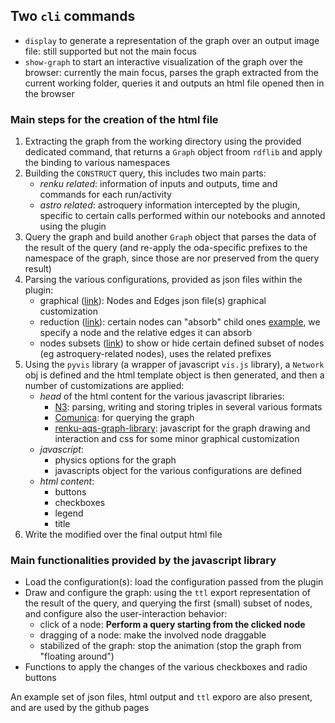 ## Two `cli` commands

- `display` to generate a representation of the graph over an output image file: still supported but not the main focus
- `show-graph` to start an interactive visualization of the graph over the browser: currently the main focus, parses the graph extracted from the current working folder, queries it and  outputs an html file opened then in the browser

### Main steps for the creation of the html file

1. Extracting the graph from the working directory using the provided dedicated command, that returns a `Graph` object froom `rdflib` and apply the binding to various namespaces
2. Building the `CONSTRUCT` query, this includes two main parts:
    - _renku related_: information of inputs and outputs, time and commands for each run/activity
    - _astro related_: astroquery information intercepted by the plugin, specific to certain calls performed within our notebooks and annoted using the plugin
3. Query the graph and build another `Graph` object that parses the data of the result of the query (and re-apply the oda-specific prefixes to the namespace of the graph, since those are nor preserved from the query result)
4. Parsing the various configurations, provided as json files within the plugin:
    - graphical ([link](https://github.com/oda-hub/renku-aqs/blob/cli-display-graph/renkuaqs/graph_graphical_config.json)): 
    Nodes and Edges json file(s) graphical customization
    - reduction ([link](https://github.com/oda-hub/renku-aqs/blob/cli-display-graph/renkuaqs/graph_reduction_config.json)): 
    certain nodes can "absorb" child ones [example](https://github.com/oda-hub/renku-aqs/blob/cli-display-graph/readme_imgs/reduced_plan.png), we specify a node and the relative edges it can absorb
    - nodes subsets ([link](https://github.com/oda-hub/renku-aqs/blob/cli-display-graph/renkuaqs/graph_nodes_subset_config.json))
    to show or hide certain defined subset of nodes (eg astroquery-related nodes), uses the related prefixes
5. Using the `pyvis` library (a wrapper of javascript `vis.js` library), a `Network` obj is defined and the html template object is then generated, and then a number of customizations are applied:
    - _head_ of the html content for the various javascript libraries:
      - [N3](https://github.com/rdfjs/N3.js/): parsing, writing and storing triples in several various formats
      - [Comunica](https://github.com/rdfjs/comunica-browser): for querying the graph
      - [renku-aqs-graph-library](https://github.com/oda-hub/renku-aqs-graph-library/): javascript for the graph drawing and interaction and css for some minor graphical customization
    - _javascript_: 
      - physics options for the graph
      - javascripts object for the various configurations are defined
    - _html content_:
      - buttons
      - checkboxes
      - legend
      - title
6. Write the modified over the final output html file
    
### Main functionalities provided by the javascript library

- Load the configuration(s): load the configuration passed from the plugin
- Draw and configure the graph: using the `ttl` export representation of the result of the query, and querying the first (small) subset of nodes, and configure also the user-interaction behavior:
   - click of a node: **Perform a query starting from the clicked node**
   - dragging of a node: make the involved node draggable
   - stabilized of the graph: stop the animation (stop the graph from "floating around") 
- Functions to apply the changes of the various checkboxes and radio buttons

An example set of json files, html output and `ttl` exporo are also present, and are used by the github pages
